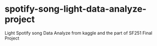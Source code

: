 # spotify-song-light-data-analyze-project
Light Spotify song Data Analyze from kaggle and the part of SF251 Final Project
